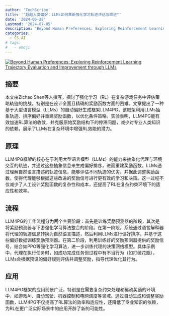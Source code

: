 ```yaml
---
author: 'TechScribe'
title: '"超越人类偏好：LLMs如何革新强化学习轨迹评估与改进"'
date: '2024-06-28'
Lastmod: '2024-07-05'
description: 'Beyond Human Preferences: Exploring Reinforcement Learning Trajectory Evaluation and Improvement through LLMs'
categories:
  - CS.AI
# tags:
#   - emoji
---
```


[![Beyond Human Preferences: Exploring Reinforcement Learning Trajectory Evaluation and Improvement through LLMs](https://arxiv-research-1301205113.cos.ap-guangzhou.myqcloud.com/images/2406.19644v2.pdf_0.jpg)](https://arxiv.org/abs/2406.19644v2)

## 摘要

本文由Zichao Shen等人撰写，探讨了强化学习（RL）在复杂游戏任务中评估策略轨迹的挑战，特别是在设计全面且精确的奖励函数方面的困难。文章提出了一种基于大型语言模型（LLMs）的自动偏好生成框架LLM4PG，该框架利用LLMs抽象轨迹、排序偏好并重建奖励函数，以优化条件策略。实验表明，LLM4PG能有效加速RL算法的收敛，并克服原始奖励结构下的停滞问题，减少对专业人类知识的依赖，展示了LLMs在复杂环境中增强RL效能的潜力。<!--more-->

## 原理

LLM4PG框架的核心在于利用大型语言模型（LLMs）的能力来抽象化代理与环境交互的轨迹，并通过这些抽象信息来生成偏好排序，进而重建奖励函数。LLMs通过理解自然语言描述的轨迹信息，能够评估不同轨迹的优劣，并据此调整奖励函数，使得代理能够根据这些改进的奖励信号进行更有效的学习和决策。这一过程不仅减少了人工设计奖励函数的复杂性和成本，还提高了RL在复杂约束环境下的适应性和效率。

## 流程

LLM4PG的工作流程分为两个主要阶段：首先是训练奖励预测器的阶段，其次是将奖励预测器与下游强化学习算法整合的阶段。在第一阶段，系统通过语言解释器将代理的轨迹信息转换为自然语言描述，然后利用LLMs进行偏好排序，并基于这些偏好数据训练奖励预测器。在第二阶段，利用训练好的奖励预测器提供的奖励信号，结合如PPO等强化学习算法，进一步训练代理的决策网络模型。具体示例中，代理在执行任务时，如成功完成任务但过程中有不当行为（如打破花瓶），LLMs会根据预设的偏好规则评估并调整奖励，指导代理优化其行为。

## 应用

LLM4PG框架的应用前景广泛，特别是在需要复杂约束处理和稀疏奖励的环境中，如游戏AI、自动驾驶、机器控制和电网调度等领域。通过自动生成和调整奖励函数，LLM4PG不仅提高了RL算法的效率和适应性，还降低了专业知识的依赖，为RL在更广泛实际场景中的应用开辟了新的可能性。